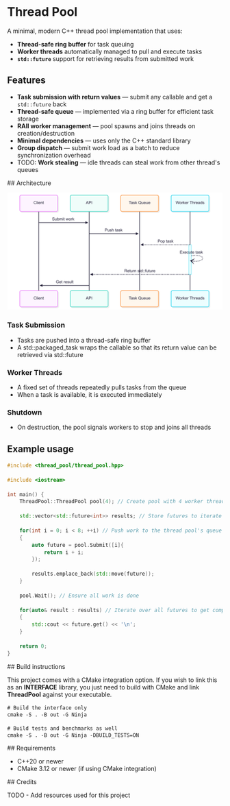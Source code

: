 # Thread Pool

A minimal, modern C++ thread pool implementation that uses:
- **Thread-safe ring buffer** for task queuing
- **Worker threads** automatically managed to pull and execute tasks
- **`std::future`** support for retrieving results from submitted work

## Features

- **Task submission with return values** — submit any callable and get a `std::future` back
- **Thread-safe queue** — implemented via a ring buffer for efficient task storage
- **RAII worker management** — pool spawns and joins threads on creation/destruction
- **Minimal dependencies** — uses only the C++ standard library
- **Group dispatch** — submit work load as a batch to reduce synchronization overhead
- TODO: **Work stealing** — idle threads can steal work from other thread's queues

## Architecture

![sequence diagram](sequence_diagram.png "Sequence Diagram")

### Task Submission
- Tasks are pushed into a thread-safe ring buffer
- A std::packaged_task wraps the callable so that its return value can be retrieved via std::future

### Worker Threads
- A fixed set of threads repeatedly pulls tasks from the queue
- When a task is available, it is executed immediately

### Shutdown
- On destruction, the pool signals workers to stop and joins all threads

## Example usage
```cpp
#include <thread_pool/thread_pool.hpp>

#include <iostream>

int main() {
    ThreadPool::ThreadPool pool(4); // Create pool with 4 worker threads

    std::vector<std::future<int>> results; // Store futures to iterate on

    for(int i = 0; i < 8; ++i) // Push work to the thread pool's queue
    {
        auto future = pool.Submit([i]{
            return i + i;
        });

        results.emplace_back(std::move(future));
    }

    pool.Wait(); // Ensure all work is done

    for(auto& result : results) // Iterate over all futures to get computed results
    {
        std::cout << future.get() << '\n';
    }

    return 0;
}
```

## Build instructions

This project comes with a CMake integration option. If you wish to link this as an **INTERFACE** library, you just need to build with CMake and link **ThreadPool** against your executable.
```
# Build the interface only
cmake -S . -B out -G Ninja

# Build tests and benchmarks as well
cmake -S . -B out -G Ninja -DBUILD_TESTS=ON
```

## Requirements

- C++20 or newer
- CMake 3.12 or newer (if using CMake integration)

## Credits

TODO - Add resources used for this project
